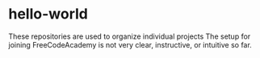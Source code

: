 # hello-world
These repositories are used to organize individual projects
The setup for joining FreeCodeAcademy is not very clear, instructive, or intuitive so far.
